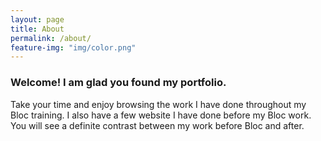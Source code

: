 ```yaml
---
layout: page
title: About
permalink: /about/
feature-img: "img/color.png"
---
```


### Welcome! I am glad you found my portfolio.

Take your time and enjoy browsing the work I have done throughout my Bloc training.  I also have a few website I have done before my Bloc work.  You will see a definite contrast between my work before Bloc and after.
